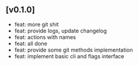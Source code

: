## [v0.1.0]

- feat: more git shit
- feat: provide logs, update changelog
- feat: actions with names
- feat: all done
- feat: provide some git methods implementation
- feat: implement basic cli and flags interface

